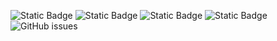 ![Static Badge](https://img.shields.io/badge/blacklists-60-000000) ![Static Badge](https://img.shields.io/badge/blacklisted-2822811-cc0000) ![Static Badge](https://img.shields.io/badge/whitelisted-2245-00CC00) ![Static Badge](https://img.shields.io/badge/streaming_blacklist-28107-000000) ![GitHub issues](https://img.shields.io/github/issues/fabriziosalmi/blacklists)
